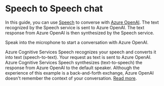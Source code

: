 # Speech to Speech chat
In this guide, you can use [Speech](https://learn.microsoft.com/en-us/azure/cognitive-services/speech-service/overview) to converse with [Azure OpenAI](https://learn.microsoft.com/en-us/azure/cognitive-services/openai/overview). The text recognized by the Speech service is sent to Azure OpenAI. The text response from Azure OpenAI is then synthesized by the Speech service.

Speak into the microphone to start a conversation with Azure OpenAI.

Azure Cognitive Services Speech recognizes your speech and converts it into text (speech-to-text).
Your request as text is sent to Azure OpenAI.
Azure Cognitive Services Speech synthesizes (text-to-speech) the response from Azure OpenAI to the default speaker.
Although the experience of this example is a back-and-forth exchange, Azure OpenAI doesn't remember the context of your conversation.
[Read more](https://learn.microsoft.com/en-us/azure/cognitive-services/speech-service/openai-speech?tabs=linux).
